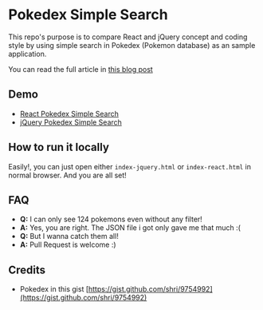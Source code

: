 # Pokedex Simple Search

This repo's purpose is to compare React and jQuery concept and coding style by using simple search in Pokedex (Pokemon database) as an sample application.

You can read the full article in [this blog post](https://medium.com/tortaetoktak/react-%E0%B8%AB%E0%B8%A3%E0%B8%B7%E0%B8%AD-jquery-%E0%B8%81%E0%B8%B2%E0%B8%87%E0%B9%83%E0%B8%AB%E0%B9%89%E0%B8%94%E0%B8%B9%E0%B8%81%E0%B8%B1%E0%B8%99%E0%B8%8A%E0%B8%B1%E0%B8%94%E0%B9%86-%E0%B9%83%E0%B8%84%E0%B8%A3%E0%B9%80%E0%B8%94%E0%B9%87%E0%B8%94%E0%B8%81%E0%B8%A7%E0%B9%88%E0%B8%B2-b05102932840#.4iyj9hdbp)

## Demo
* [React Pokedex Simple Search](http://chaintng.github.io/pokedex-simple-search/index-react.html)
* [jQuery Pokedex Simple Search](http://chaintng.github.io/pokedex-simple-search/index-jquery.html)

## How to run it locally
Easily!, you can just open either `index-jquery.html` or `index-react.html` in normal browser. And you are all set!

## FAQ
- **Q:** I can only see 124 pokemons even without any filter!
- **A:** Yes, you are right. The JSON file i got only gave me that much :(
- **Q:** But I wanna catch them all!
- **A:** Pull Request is welcome :)

## Credits
- Pokedex in this gist [https://gist.github.com/shri/9754992](https://gist.github.com/shri/9754992)
